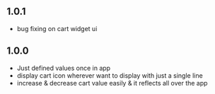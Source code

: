 ## 1.0.1

- bug fixing on cart widget ui


## 1.0.0

- Just defined values once in app
- display cart icon wherever want to display with just a single line
- increase & decrease cart value easily & it reflects all over the app
